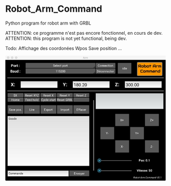 # Robot_Arm_Command
Python program for robot arm with GRBL

ATTENTION: ce programme n'est pas encore fonctionnel, en cours de dev.
ATTENTION: this program is not yet functional, being dev.

Todo:
    Affichage des coordonées Wpos
    Save position
    ...
    
![alt tag](https://github.com/Xav83130/Robot_Arm_Command/blob/master/interface.jpeg)
